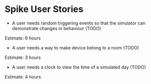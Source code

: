 # Spike User Stories

- A user needs random triggering events so that the simulator can demonstrate changes in behaviour (TODO)

Estimate: 6 hours

- A user needs a way to make device belong to a room (TODO)

Estimate: 3 hours

- A user needs a clock to view the time of a simulated day (TODO)

Estimate: 4 hours